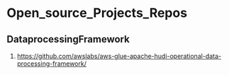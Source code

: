 # Open_source_Projects_Repos
## DataprocessingFramework
1. https://github.com/awslabs/aws-glue-apache-hudi-operational-data-processing-framework/

   
